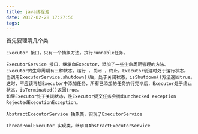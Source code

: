 ```yaml
---
title: java线程池
date: 2017-02-28 17:27:56
tags:
---
```

首先要理清几个类

    Executor 接口，只有一个抽象方法，执行runnable任务。

    ExecutorService 接口，继承自Executor，添加了一些生命周期管理的方法。
    Executor的生命周期有三种状态，运行 ，关闭 ，终止。Executor创建时处于运行状态。
    当调用ExecutorService.shutdown()后，处于关闭状态，isShutdown()方法返回true。
    这时，不应该再想Executor中添加任务，所有已添加的任务执行完毕后，Executor处于终止状态，isTerminated()返回true。
    如果Executor处于关闭状态，往Executor提交任务会抛出unchecked exception RejectedExecutionException。
    
    AbstractExecutorService 抽象类，实现了ExecutorService
    
    ThreadPoolExecutor 实现类，继承自AbstractExecutorService
    
    